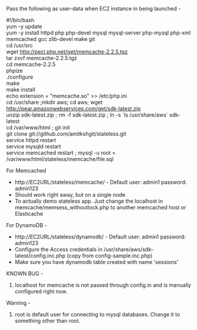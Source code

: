 Pass the following as user-data when EC2 instance in being launched - 

 #!/bin/bash  
yum -y update  
yum -y install httpd php php-devel mysql mysql-server php-mysql php-xml memcached gcc zlib-devel make git  
cd /usr/src  
wget http://pecl.php.net/get/memcache-2.2.5.tgz  
tar zxvf memcache-2.2.5.tgz  
cd memcache-2.2.5  
phpize  
./configure  
make  
make install  
echo extension = "memcache.so" >> /etc/php.ini  
cd /usr/share ;mkdir aws; cd aws;  wget http://pear.amazonwebservices.com/get/sdk-latest.zip  
unzip sdk-latest.zip  ; rm -f sdk-latest.zip ; ln -s \`ls /usr/share/aws\` sdk-latest  
cd /var/www/html ; git init  
git clone git://github.com/amitkshgit/stateless.git  
service httpd restart  
service mysqld restart  
service memcached restart ; mysql -u root < /var/www/html/stateless/memcache/file.sql  


For Memcached
- http://EC2URL/stateless/memcache/   - Default user: admin1 password: admin123
- Should work right away, but on a single node
- To actually demo stateless app. Just change the localhost in memcache/memsess_withoutlock.php to another memcached host or Elasticache   

For DynamoDB - 

- http://EC2URL/stateless/dynamodb/   - Default user: admin1 password: admin123
- Configure the  Access credentials in /usr/share/aws/sdk-latest/config.inc.php (copy from config-sample.inc.php)  
- Make sure you have dynamodb table created with  name 'sessions'  

KNOWN BUG -   
1. localhost for memcache is not passed through config.in and is manually configured right now. 

Warning -   
1. root is default user for connecting to mysql databases. Change it to something other than root.   
